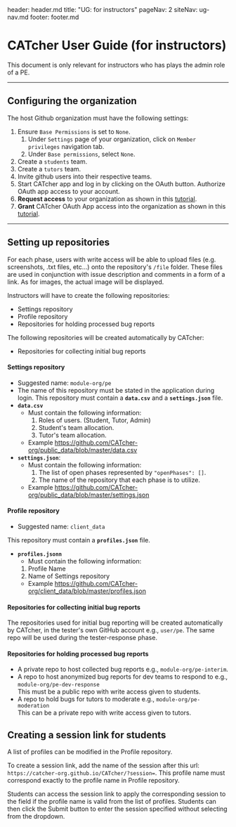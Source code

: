 <frontmatter>
  header: header.md
  title: "UG: for instructors"
  pageNav: 2
  siteNav: ug-nav.md
  footer: footer.md
</frontmatter>

# CATcher User Guide (for instructors)

This document is only relevant for instructors who has plays the admin role of a PE.

--------------------------------------------------------------------------------------------

## Configuring the organization

The host Github organization must have the following settings:
1. Ensure `Base Permissions` is set to `None`.
    1. Under `Settings` page of your organization, click on `Member privileges` navigation tab.
    2. Under `Base permissions`, select `None`.
3. Create a `students` team.
4. Create a `tutors` team.
5. Invite github users into their respective teams.
6. Start CATcher app and log in by clicking on the OAuth button. Authorize OAuth app access to your account.
7. **Request access** to your organization as shown in this [tutorial](https://help.github.com/en/github/setting-up-and-managing-your-github-user-account/requesting-organization-approval-for-oauth-apps).
8. **Grant** CATcher OAuth App access into the organization as shown in this [tutorial](https://help.github.com/en/github/setting-up-and-managing-organizations-and-teams/approving-oauth-apps-for-your-organization).

--------------------------------------------------------------------------------------------

## Setting up repositories

For each phase, users with write access will be able to upload files (e.g. screenshots, .txt files, etc...) onto the repository's `/file` folder. These files are used in conjunction with issue description and comments in a form of a link. As for images, the actual image will be displayed.

Instructors will have to create the following repositories:
* Settings repository
* Profile repository
* Repositories for holding processed bug reports

The following repositories will be created automatically by CATcher:
* Repositories for collecting initial bug reports


#### Settings repository
* Suggested name: `module-org/pe`
* The name of this repository must be stated in the application during login. This repository must contain a **`data.csv`** and a **`settings.json`** file.
* **`data.csv`**
  * Must contain the following information:
    1. Roles of users. (Student, Tutor, Admin)
    2. Student's team allocation.
    3. Tutor's team allocation.
  * Example https://github.com/CATcher-org/public_data/blob/master/data.csv
* **`settings.json`**:
  * Must contain the following information:
    1. The list of open phases represented by `"openPhases": []`.
    2. The name of the repository that each phase is to utilize.
  * Example https://github.com/CATcher-org/public_data/blob/master/settings.json

#### Profile repository
* Suggested name: `client_data`

This repository must contain a **`profiles.json`** file.

* **`profiles.jsonn`**
  * Must contain the following information:
  1. Profile Name
  2. Name of Settings repository
  * Example https://github.com/CATcher-org/client_data/blob/master/profiles.json


#### Repositories for collecting initial bug reports

The repositories used for initial bug reporting will be created automatically by CATcher, in the tester's own GitHub account e.g., `user/pe`. The same repo will be used during the tester-response phase.

#### Repositories for holding processed bug reports
* A private repo to host collected bug reports e.g., `module-org/pe-interim`.
* A repo to host anonymized bug reports for dev teams to respond to e.g., `module-org/pe-dev-response`<br>
  This must be a public repo with write access given to students.
* A repo to hold bugs for tutors to moderate e.g., `module-org/pe-moderation`<br>
  This can be a private repo with write access given to tutors.
  

## Creating a session link for students

A list of profiles can be modified in the Profile repository. 

To create a session link, add the name of the session after this url: `https://catcher-org.github.io/CATcher/?session=`. This profile name must correspond exactly to the profile name in Profile repository. 

Students can access the session link to apply the corresponding session to the field if the profile name is valid from the list of profiles. Students can then click the Submit button to enter the session specified without selecting from the dropdown.